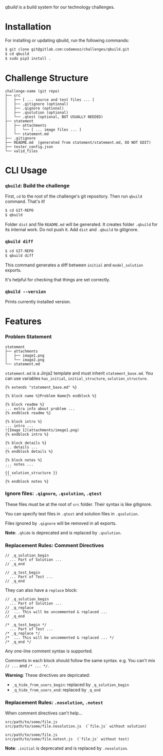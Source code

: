 *qbuild* is a build system for our technology challenges.

# Installation

For installing or updating qbuild, run the following commands:

```bash
$ git clone git@gitlab.com:codamooz/challenges/qbuild.git
$ cd qbuild
$ sudo pip3 install . 
```

# Challenge Structure

```
challenge-name (git repo)
├── src
│   ├── [ ... source and test files ... ]
│   ├── .gitignore (optional)
│   ├── .qignore (optional)
│   ├── .qsolution (optional)
│   └── .qtest (optional, BUT USUALLY NEEDED)
├── statement
│   ├── attachments
│   │   └── [ ... image files ... ]
│   └── statement.md
├── .gitignore
├── README.md  (generated from statement/statement.md, DO NOT EDIT)
├── tester_config.json
└── valid_files
```

# CLI Usage

### `qbuild`: Build the challenge

First, `cd` to the root of the challenge's git repository. Then run `qbuild` command. That's it!

```bash
$ cd GIT-REPO
$ qbuild
```

Folder `dist` and file `README.md` will be generated.
It creates folder `.qbuild` for its internal work.
Do not push it. Add `dist` and `.qbuild` to gitignore.

### `qbuild diff`

```bash
$ cd GIT-REPO
$ qbuild diff
```

This command generates a diff between
`initial` and `model_solution` exports.

It's helpful for checking that things are set correctly.

### `qbuild --version`

Prints currently installed version.


# Features

### Problem Statement

```
statement
├── attachments
│   ├── image1.png
│   └── image2.png
└── statement.md
```

`statement.md` is a Jinja2 template and must inherit `statement_base.md`.
You can use variables `has_initial`, `initial_structure`, `solution_structure`.

    {% extends "statement_base.md" %}
    
    {% block name %}Problem Name{% endblock %}
    
    {% block readme %}
    ... extra info about problem ...
    {% endblock readme %}
    
    {% block intro %}
    ... intro ...
    ![Image 1](attachments/image1.png)
    {% endblock intro %}
    
    {% block details %}
    ... details ...
    {% endblock details %}
    
    {% block notes %}
    ... notes ...
    ```
    {{ solution_structure }}
    ```
    {% endblock notes %}


### Ignore files: `.qignore`, `.qsolution`, `.qtest`

These files must be at the root of `src` folder.
Their syntax is like gitignore.

You can specify test files in `.qtest`
and solution files in `.qsolution`.

Files ignored by `.qignore` will be removed in all exports.

**Note**: `.qhide` is deprecated and is replaced by `.qsolution`.

### Replacement Rules: Comment Directives

```
// _q_solution_begin
  ... Part of Solution ...
// _q_end

// _q_test_begin
  ... Part of Test ...
// _q_end
```

They can also have a `replace` block:

```
// _q_solution_begin
  ... Part of Solution ...
// _q_replace
//  ... This will be uncommented & replaced ...
// _q_end

/* _q_test_begin */
  ... Part of Test ...
/* _q_replace */
/*  ... This will be uncommented & replaced ... */
/* _q_end */
```

Any one-line comment syntax is supported.

Comments in each block should follow the same syntax.
e.g. You can't mix `// ...` and `/* ... */`.

**Warning**: These directives are depricated:

- `_q_hide_from_users_begin`: replaced by `_q_solution_begin`
- `_q_hide_from_users_end`: replaced by `_q_end`

### Replacement Rules: `.nosolution`, `.notest`

When comment directives can't help... 

```
src/path/to/some/file.js
src/path/to/some/file.nosolution.js  (`file.js` without solution)

src/path/to/some/file.js
src/path/to/some/file.notest.js  (`file.js` without test)
```

**Note**: `.initial` is deprecated and is replaced by `.nosolution`.
